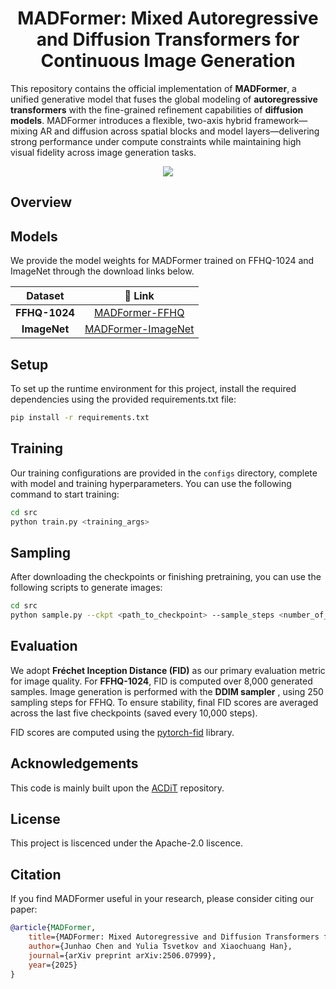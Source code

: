<h1 align="center">MADFormer: Mixed Autoregressive and Diffusion Transformers for Continuous Image Generation</h1>

This repository contains the official implementation of **MADFormer**, a unified generative model that fuses the global modeling of **autoregressive transformers** with the fine-grained refinement capabilities of **diffusion models**. MADFormer introduces a flexible, two-axis hybrid framework—mixing AR and diffusion across spatial blocks and model layers—delivering strong performance under compute constraints while maintaining high visual fidelity across image generation tasks.

<div align="center">
<a href='https://arxiv.org/pdf/2506.07999'><img src='https://img.shields.io/badge/Paper-PDF-orange'></a>
</div>

## Overview

## Models
We provide the model weights for MADFormer trained on FFHQ-1024 and ImageNet through the download links below.

| Dataset          | 🤗 Link          |
|:----------------:|:----------------:|
| **FFHQ-1024** | [MADFormer-FFHQ](https://huggingface.co/JunhaoC/MADFormer-FFHQ/blob/main/ckpts.pt) |
| **ImageNet**  | [MADFormer-ImageNet](https://huggingface.co/JunhaoC/MADFormer-ImageNet/blob/main/ckpts.pt) |

## Setup
To set up the runtime environment for this project, install the required dependencies using the provided requirements.txt file:
```bash
pip install -r requirements.txt
```

## Training
Our training configurations are provided in the `configs` directory, complete with model and training hyperparameters. You can use the following command to start training:
```bash
cd src
python train.py <training_args>
```

## Sampling
After downloading the checkpoints or finishing pretraining, you can use the following scripts to generate images:
```bash
cd src
python sample.py --ckpt <path_to_checkpoint> --sample_steps <number_of_steps> --save_dir <output_directory> --range_start <id_of_first_image> --range_end <id_of_last_image> --max_bs <max_batch_size>
```

## Evaluation

We adopt **Fréchet Inception Distance (FID)** as our primary evaluation metric for image quality. For **FFHQ-1024**, FID is computed over 8,000 generated samples. Image generation is performed with the **DDIM sampler** , using 250 sampling steps for FFHQ. To ensure stability, final FID scores are averaged across the last five checkpoints (saved every 10,000 steps). 

FID scores are computed using the [pytorch-fid](https://pypi.org/project/pytorch-fid/) library.

## Acknowledgements
This code is mainly built upon the [ACDiT](https://github.com/thunlp/ACDiT) repository.
## License
This project is liscenced under the Apache-2.0 liscence.
## Citation

If you find MADFormer useful in your research, please consider citing our paper:

```bibtex
@article{MADFormer,
    title={MADFormer: Mixed Autoregressive and Diffusion Transformers for Continuous Image Generation}, 
    author={Junhao Chen and Yulia Tsvetkov and Xiaochuang Han},
    journal={arXiv preprint arXiv:2506.07999},
    year={2025}
}
```